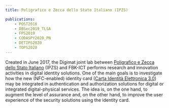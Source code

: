 ```yaml
---
title: Poligrafico e Zecca dello Stato Italiano (IPZS)

publications:
    - POST2018
    - DBSec2019_TLSA
    - FPS2019 
    - CODASPY2020_PN
    - DETIPS2020
    - TOPS2020
---
```


Created in June 2017, the Digimat joint lab between [Poligrafico e Zecca dello Stato Italiano](http://www.ipzs.it/ext/index.html) (IPZS) and FBK-ICT performs research and innovation activities in digital identity solutions. One of the main goals is to investigate how the new (NFC-enabled) identity card ([Carta Identità Elettronica 3.0](http://www.ipzs.it/ext/carta_identita_elettronica_prodotti.html)) may be integrated in authentication and authorization solutions for digital or integrated digital-physical services. The idea is, on the one hand, to augment the level of assurance and, on the other hand, to improve the user experience of the security solutions using the identity card.